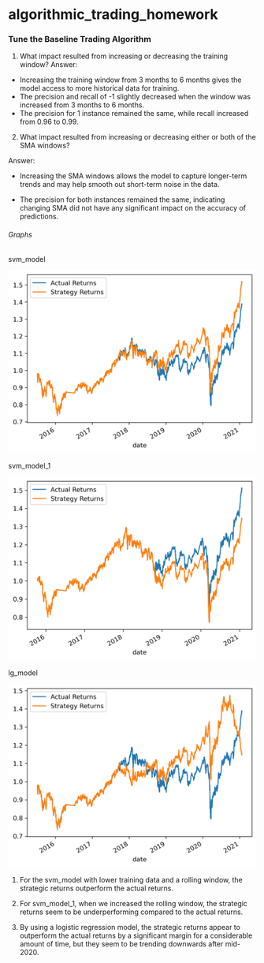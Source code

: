 # algorithmic_trading_homework

### Tune the Baseline Trading Algorithm

1. What impact resulted from increasing or decreasing the training window?
Answer: 

* Increasing the training window from 3 months to 6 months gives the model access to more historical data for training.
* The precision and recall of -1 slightly decreased when the window was increased from 3 months to 6 months.
* The precision for 1 instance remained the same, while recall increased from 0.96 to 0.99.

2. What impact resulted from increasing or decreasing either or both of the SMA windows?

Answer:

* Increasing the SMA windows allows the model to capture longer-term trends and may help smooth out short-term noise in the data.

* The precision for both instances remained the same, indicating changing SMA did not have any significant impact on the accuracy of predictions.


###### Graphs 

svm_model 

![svm_model](comparison.png)

svm_model_1 

![svm_model_1](comparison_1.png)

lg_model

![lg_model](lg_comparison.png)


1. For the svm_model with lower training data and a rolling window, the strategic returns outperform the actual returns.

2. For svm_model_1, when we increased the rolling window, the strategic returns seem to be underperforming compared to the actual returns.

3. By using a logistic regression model, the strategic returns appear to outperform the actual returns by a significant margin for a considerable amount of time, but they seem to be trending downwards after mid-2020.




